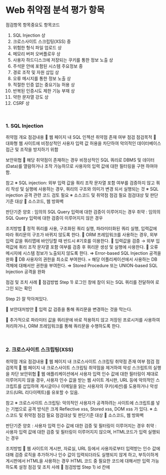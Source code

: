 # Web 취약점 분석 평가 항목

점검항목	항목중요도	항목코드
1.	SQL Injection	상	
2.	크로스사이트 스크립팅(XSS)	중	
3.	위험한 형식 파일 업로드	상	
4.	메모리 버퍼 오버플로우	상	
5.	사용자 하드디스크에 저장되는 쿠키를 통한 정보 노출	상	
6.	주석문 안에 포함된 시스템 주요정보	중	
7.	경로 조작 및 자원 삽입	상	
8.	오류 메시지를 통한 정보 노출	상	
9.	적절한 인증 없는 중요기능 허용	상	
10.	반복된 인증시도 제한 기능 부재	상	
11.	약한 문자열 강도	상	
12.	CSRF	상	
		
 
###	1. SQL Injection
취약점 개요
점검내용		웹 페이지 내 SQL 인젝션 취약점 존재 여부 점검
점검목적		대화형 웹 사이트에 비정상적인 사용자 입력 값 허용을 차단하여 악의적인 데이터베이스 접근 및 조작을 방지하기 위함

보안위협		해당 취약점이 존재하는 경우 비정상적인 SQL 쿼리로 DBMS 및 데이터(Data)를 열람하거나 조작 가능하므로 사용자의 입력 값에 대한 필터링을 구현 하여야함.

참고	※ SQL injection: 외부 입력 값을 쿼리 조작 문자열 포함 여부를 검증하지 않고 쿼리 작성 및 실행에 사용하는 경우, 쿼리의 구조와 의미가 변경 되서 실행되는 것
※ SQL injection 공격 관련 코드 검토 필요
※ 소스코드 및 취약점 점검 필요
점검대상 및 판단기준
대상		소스코드, 웹 방화벽

판단기준	양호 : 임의의 SQL Query 입력에 대한 검증이 이루어지는 경우
	취약 : 임의의 SQL Query 입력에 대한 검증이 이루어지지 않은 경우



조치방법		정적 쿼리를 사용, 구조화된 쿼리 실행, 파라미터화된 쿼리 실행, 입력값에 따라 쿼리문의 구조가 바뀌지 않도록 한다.
	ORM 프레임워크를 사용하는 경우, 외부 입력 값을 쿼리맵에 바인딩할 때 반드시 #기호를 이용한다.
	입력값을 검증 → 외부 입력값에 쿼리 조작 문자열 포함 여부를 검증 후 쿼리문 생성 및 실행에 사용한다.
	오류 메시지에 시스템 정보가 노출되지 않도록 한다. ⇒ Error-based SQL Injection 공격을 완화
	DB 사용자의 권한을 최소로 부여한다. = 해당 어플리케이션에서 사용하는 DB 객체에 대해서만 권한을 부여한다. ⇒ Stored Procedure 또는 UNION-based SQL Injection 공격을 완화

점검 및 조치 사례
	점검방법
Step 1) 로그인 창에 참이 되는 SQL 쿼리를 전달하여 로그인 되는 확인
 


Step 2) 잘 막아져있다.
 
	보안대처방안
	입력 값 검증을 통해 쿼리문을 변경하는 것을 막는다.
 

 

 
	추가적으로 파라미터 값을 쿼리문에 바로 적용하지 않고 저장된 프로시저를 사용하여 처리하거나, ORM 프레임워크를 통해 쿼리문을 수행하도록 한다.
 


 
###	2. 크로스사이트 스크립팅(XSS)
취약점 개요
점검내용		웹 페이지 내 크로스사이트 스크립팅 취약점 존재 여부 점검
점검목적		웹 페이지 내 크로스사이트 스크립팅 취약점을 제거하여 악성 스크립트의 실행을 차단
보안위협		웹 애플리케이션에서 사용자 입력 인수 값에 대한 필터링이 제대로 이루어지지 않을 경우, 사용자 인수 값을 받는 웹 사이트 게시판, URL 등에 악의적인 스크립트를 삽입하여 게시글이나 이메일을 읽는 사용자의 쿠키(세션)를 도용하거나 악성코드(URL 리다이렉트)를 유포할 수 있음.

참고	※ 크로스사이트 스크립팅: 악의적인 사용자가 공격하려는 사이트에 스크립트를 넣는 기법으로 공격 방식은 크게 Reflective xss, Stored xss,  DOM xss 가 있다.
※ 소스코드 및 취약점 점검 필요
점검대상 및 판단기준
대상		소스코드, 웹 방화벽

판단기준	양호 : 사용자 입력 인수 값에 대한 검증 및 필터링이 이루어지는 경우
	취약 : 사용자 입력 값에 대한 검증 및 필터링이 이루어지지 않으며, HTML코드가 입력 실행되는 경우



조치방법		웹 사이트의 게시판, 자료실, URL 등에서 사용자로부터 입력받는 인수 값에 대해 검증 로직을 추가하거나 인수 값이 입력되더라도 실행되지 않게 하고, 부득이하게 게시판에서 HTML을 사용하는 경우 HTML 코드 중 필요한 코드에 대해서만 입력 가능하도록 설정
점검 및 조치 사례
	점검방법
 Step 1) id 칸에 <script>를 삽입한다.
 

 Step 2) 잘 막아져 있다.
 
	보안대처방안
	입력 값 파라미터에 대한 정규식 검증을 하도록한다.
특수문자나 스크립트 언어, 인코딩된 문자 등에 대해 검증하여 검증되지 않은 입력 시 알림을 주도록 하였다.
 

 

 

 
###	3. 위험한 형식 파일 업로드
취약점 개요
점검내용		웹 사이트 게시판, 자료실에 부적절한 형식의 파일 업로드 및 실행 가능 여부 점검
점검목적		업로드 되는 파일의 확장자에 대한 적절성 여부를 검증하는 로직을 통해 공격자가 조작된 Server Side Script 파일 업로드 방지 및 서버 상에 저장된 경로를 유추하여 해당 Server Side Script 파일 실행을 불가능하게 하기 위함.
보안위협		해당 취약점 존재 시 공격자가 조작된 Server Side Script 파일을 업로드 하고 실행하여, 쉘 권한 획득 후 홈페이지를 통해 시스템 명령어를 실행하고, 웹 브라우저를 통해 그 결과 값을 보며, 시스템 관리자 권한 획득 또는 인접 서버에 대한 침입을 시도할 수 있음.

참고	※ Server Side Script : 웹에서 사용되는 스크립트 언어 중 서버 사이드에서 실행되는 스크립트
※ 소스코드 및 취약점 점검 필요
점검대상 및 판단기준
대상		소스코드, Web Server

판단기준	양호 : 업로드 되는 파일에 대한 확장자 검증이 이루어지는 경우
	취약 : 업로드 되는 파일에 대한 확장자 검증이 이루어지지 않는 경우



조치방법		업로드 되는 파일에 대한 확장자 검증 및 실행 권한 제거
점검 및 조치 사례
	점검방법
Step 1) 부적절한 사진 형식인 pptx 업로드
 

Step 2) 업로드 실행이 안 된 채로 표현

 

	보안대처방안
	서비스에 맞는 파일 형식 (Ex. 블로그 포스팅: Image(jpg, jpeg, gif 등))만 업로드 할 수 있도록 필터링 한다.
 
 


 
###	4. 메모리 버퍼 오버플로우
취약점 개요
점검내용		파라미터 입력 값에 대한 적절성 점검 여부 진단
점검목적		애플리케이션에서 파라미터 입력 값에 대한 적절성을 점검하여 비정상적 오류 발생을 차단하기 위함
보안위협		애플리케이션 입력 값의 크기에 대한 적절성이 검증되지 않을 경우 개발 시에 할당된 저장 공간보다 더 큰 값의 입력이 가능하고 이로 인한 오류 발생으로 의도되지 않은 정보 노출, 프로그램에 대한 비 인가된 접근 및 사용 등이 발생할 수 있음
참고	※ 소스코드 및 취약점 점검 필요
점검대상 및 판단기준
대상		소스코드

판단기준	양호 : 파라미터 입력 값에 대량의 인수 값 전달 시 에러 페이지나 오류가 발생되지 않는 경우
	취약 : 파라미터 입력 값에 대한 검증이 이루어지지 않고 에러 페이지나 오류가 발생하는 경우

조치방법		외부 파라미터 입력 값을 할당하여 사용하는 경우 변수에 입력된 입력 값 범위를 검사하여 외부 파라미터 입력 값이 허용 범위를 벗어나는 경우 에러 페이지가 반환 되지 않도록 조치
점검 및 조치 사례
	점검방법
Step 1) id 입력값은 varchar(20)으로 그 이상의값을 입력해 보았다.

 
	확대
 

	결과: 
아무 결과 반환 없이 DB에 등록도 되지 않는다.


cf) 해당 정보 오류 메시지를 주었으면 좋겠음.

	보안대처방안
	파라미터 값 검증을 통해서 일정 크기 이상의 값을 입력할 경우 알림을 주도록 한다.
 



 
###	5. 사용자 하드디스크에 저장되는 쿠키를 통한 정보 노출(쿠키변조)
취약점 개요
점검내용		쿠키 사용 여부 및 사용하는 경우 안전한 알고리즘으로 암호화 여부 점검
점검목적		쿠키를 사용하는 경우 안전한 알고리즘으로 암호화하여 공격자가 쿠키 인젝션 등과 같은 쿠키 값 변조를 통한 다른 사용자로의 위장 및 권한 변경을 방지하고자 함.
보안위협		쿠키(Cookie)는 클라이언트에 전달되는 값으로 중요 정보로 구성되므로 이 정보의 조작을 통해 다른 사용자의 유효한 세션을 취득할 수 있으며, 기타 중요 정보의 유출 및 변조가 발생할 위험이 존재
참고	※ 쿠키(Cookie): 인터넷 사용자가 어떠한 웹사이트를 방문할 경우 그 사이트가 사용하고 있는 서버에서 인터넷 사용자의 컴퓨터에 설치하는 작은 기록 정보 파일
※ 소스코드 및 취약점 점검 필요
점검대상 및 판단기준
대상		소스코드

판단기준	양호 : 쿠키를 사용하지 않고 Server Side Session을 사용하고 있거나, 쿠키(또는 Session)를 사용하는 경우 안전한 알고리즘(SEED, 3DES, AES)이 적용되어 있는 경우
	취약 : 안전한 알고리즘이 적용되어 있지 않는 쿠키(Session)를 사용하거나, Clinet Side Session을 사용하는 경우
조치방법		쿠키 대신 Server Side Session 방식을 사용하거나, 쿠키를 통해 인증 등 중요한 기능을 구현해야 할 경우엔 안전한 알고리즘(SEED, 3DES, AES) 적용
점검 및 조치 사례
	점검방법
Step 1) 처음 쿠키 값:
s%3AP8GotvFvFhigzWitcO-7T5zAJtG8dYQH.aes4EsCeYLJhYjTRiVmD1XldQ6qAM%2ByCySWQkn9T4ng
 

   

Step 2) 탈취한 쿠키 값:
 s%3As_w7p5ELsCcJpRzkr0RZUJNaClc_YsHc.umw2DYhn6XoND5fYjjFT52DDZwvj5OVG8zPYaaG6jQc

 

 Step 3) 탈취한 쿠키 값을 통해 회원정보에 접속할 수 있고, 중요정보 수정 및 삭제가 가능해진다.

	보안대처방안	

 
###	6. 주석문 안에 포함된 시스템 주요정보
취약점 개요
점검내용		주석문을 통해 확인할 수 있는 주요 정보 노출
점검목적	
	주석문 안에 시스템 주요정보가 포함되어 있는 경우 공격자가 소스코드에 접근할 수 있다면 아주 쉽게 주요정보가 노출 될 수 있는 보안 취약점
보안위협		공격자가 소스코드에 접근 할 수 있다면, 아주 쉽게 시스템에 침입할 수 있다.
참고	※ 주석문 안에 주요정보를 애초에 기입하지 않거나, 만약 기입했다면 반드시 제거해 주어야 한다.
점검대상 및 판단기준
대상		소스코드

판단기준	양호 : 주석문에 주요정보 기입한 것이 없음
	취약 : 주석문에 취약정보를 노출한 경우
조치방법		주석문에 주요 정보를 제거한다.
점검 및 조치 사례
	점검방법
-	주석에 테이블 컬럼 명, 기타 다른 파라미터 이름을 노출할 수 있다.
 

	보안대처방안
	주석에는 필요한 내용만 넣거나, 파라미터 정보가 포함된 주석은 삭제한다.

 

 
###	7. 경로 조작 및 자원삽입
취약점 개요
점검내용		웹 서버와 웹 애플리케이션의 파일 또는 디렉터리의 접근 통제 여부 점검
점검목적		웹 서버 또는 웹 애플리케이션의 중요한 파일과 데이터의 접근 및 실행을 방지 하고자 함.
보안위협		웹 서버와 웹 애플리케이션의 파일 또는 디렉터리 접근이 통제되지 않아 웹 서버 또는 웹 애플리케이션의 중요한 파일과 데이터의 접근을 허용하는 취약점으로 웹 루트 디렉터리에서 외부의 파일까지 접근하여 이를 실행할 수 있음
참고	※ 소스코드 및 취약점 점검 필요
점검대상 및 판단기준
대상		소스코드, Web Server, 웹 방화벽

판단기준	양호 : 웹사이트 루트 디렉터리 상위 디렉터리(예: /root) 접근이 불가능한 경우
	취약 : 웹사이트 루트 디렉터리 상위 디렉터리로 접근이 가능한 경우
조치방법		웹 사이트의 최상위 디렉터리를 웹 사이트 Root디렉터리로 제한하여 웹사이트를 통해 웹 서버의 시스템 루트 디렉터리로 접근 못하게 제한
점검 및 조치 사례
	점검방법
http://localhost:3000/../../../../images/avatar.jpeg
http://localhost:3000/../../../../../../../images/avatar.jpeg

 

	보안대처방안
	URL을 통해서 디렉토리 접근하는 것을 통제한다.	…

 
###	8. 오류 메시지를 통한 정보 노출
취약점 개요
점검내용		에러 처리를 충분히 하지 않았을 때, 에러 정보에 중요정보가 포함되어 공격에 필요한 정보가 노출 될 수 있는 보안 취약점
점검목적		예상치 못한 에러에 대한 로직 설계
보안위협		충분치 않은 에러 메시지에 시스템의 내부정보 등 공격에 필요한 중요정보가 그대로 노출 될 수 있는 문제가 생길 수 있다.

참고	※ 에러가 발생했을 때, 사용자에게 민감한 정보가 노출되지 않도록 미리 정의 된 메시지를 제공하는 에러처리 로직을 설계해야 한다. 이 때 오류메시지에는 정해진 사용자에게만 유용하도록 최소한의 정보만 포함해야 하는데 오류메시지에 개인정보, 시스템정보, 민감정보 등의 중요정보가 포함되지 않도록 시큐어코딩 규칙을 정의해야한다.

점검대상 및 판단기준
대상		소스코드

판단기준	양호 : 중요 정보가 노출 되지 않는 페이지로 설계
	취약 : 중요 정보가 그대로 노출됨
조치방법		로직 에러시 중요정보가 노출되지 않는 페이지를 만든다.
점검 및 조치 사례
	점검방법
Step 1) URL 주소 마지막에 /aaa 인 오류메시지를 입력해 정보를 노출시킨다.
 
	보안대처방안
	찾을 수 없는 페이지(404 Error), 서버 측 에러(500 Error)에 대한 표출 화면을 수정하여 제공한다.
	404 Error 페이지 예)
 
	500 Error 페이지 예) 

 
###	9. 적절한 인증 없는 중요기능 허용
취약점 개요
점검내용		회원정보 수정 시 적절한 인증이 부재함
점검목적		개인정보 관리, 수정 시 점검을 요한다.
보안위협		로그인 후 사용자 부재 시 타인이 회원정보를 변경 및 삭제 할 위험이 있다.
참고	※ 정보 수정 시 회원정보(아이디, 비밀번호)를 다시 한번 입력하게 한다.
점검대상 및 판단기준
대상		소스코드

판단기준	양호 : 정보수정 비밀번호를 요구한다.
	취약 : 아무런 제재 없이 회원 정보 수정이 된다.



조치방법		정보수정 및 삭제 버튼 클릭 시 개인정보를 입력하도록 요구한다.
점검 및 조치 사례
	점검방법
Step 1) My page -> 개인정보수정하기 

 







Step 2) 추가적인 요청 없이 정보를 수정할 수 있게 된다.

 

	보안대처방안
	개인정보 수정을 위해 2차 인증을 요구한다.
 
	2차 인증 후 개인정보 수정페이지로 접근할 수 있게 하며, URL을 통해서 & 로그인을 하지 않고는 접속할 수 없도록 한다.
 
	개인정보 수정에도 추가적인 인증(EX. 비밀번호 입력 등)을 통해서 수정할 수 있도록 한다. 

 
###	10. 반복된 인증시도 제한 기능 부재
취약점 개요
점검내용		로그인 시 잘못된 정보를 계속 입력할 수 있다.
점검목적		잘못된 정보로 로그인을 무한정 시도 할 수 있는 것을 방지한다.
보안위협		시도 제한을 두지 않아 우연히 로그인이 성공되어 아이디와 비밀번호가 노출 될 가능성이 있다. 
참고	※ 로그인 시도 제한을 경고하고 제한횟수가 몇 번 남았는지 팝업창으로 경고해준다.
점검대상 및 판단기준
대상		소스코드

판단기준	양호 : 제한횟수를 경고해주고, 횟수 초과시 경고 메시지를 준다.
	취약 : 제한횟수 없이 무한정 로그인이 가능하다.

조치방법		로그인 기능에 횟수 제한을 걸어둔다. 
	처음부터 로그인 제한에 대한 경고 창을 준다.
	제한횟수 초과시 서버를 다운시키거나, 공인증서 및 id/pw 찾기 페이지로 이동 시킨다.
점검 및 조치 사례
	점검방법
Step 1) 로그인 무한정 가능
 




	보안대처방안
 
 
 
 

###	11. 약한 문자열 강도
취약점 개요
점검내용		웹 페이지 내 로그인 폼 등에 약한 강도의 문자열 사용 여부 점검
점검목적		유추 가능한 취약한 문자열 사용을 제한하여 계정 및 패스워드 추측 공격을 방지하기 위함
보안위협		해당 취약점 존재 시 유추가 용이한 계정 및 패스워드의 사용으로 인한 사용자 권한 탈취 위험이 존재하며, 해당 위험을 방지하기 위해 값의 적절성 및 복잡성을 검증하는 체크 로직을 구현하여야 함.

참고	※ 약한 문자열 강도 취약점 : 웹 애플리케이션에서 회원가입 시 안전한 패스워드 규칙이 적용되지 않아 취약한 패스워드로 회원가입이 가능할 경우 공격자가 추측을 통한 대입 및 주변 정보를 수집하여 작성한 사전파일 통한 대입을 시도하여 사용자의 패스워드를 추출할 수 있는 취약점
※ 소스코드 및 취약점 점검 필요
점검대상 및 판단기준
대상		소스코드

판단기준	양호 : 관리자 계정(비밀번호 포함)이 유추하기 어려운 계정으로 설정되어 있는 경우
	취약: 관리자 계정(비밀번호 포함)이 유추하기 쉬운 계정으로 설정되어 있는 경우
조치방법		계정 및 비밀번호의 체크 로직 추가 구현
점검 및 조치 사례
	점검방법
Step 1) 웹 사이트 로그인 페이지의 로그인 창에 추측 가능한 계정이나 패스워드를 입력하여 정상적으로 로그인 되는지 확인
-	취약한 계정: admin, administrator, manager, guest, test, scott, tomcat, root, user 등
-	취약한 패스워드: abcd, aaaa, 1234, test, password, public 및 ID와 동일한 패스워드
-	
 




	보안대처방안
Step 1) 취약한 계정 및 패스워드를 삭제하고, 사용자가 취약한 계정이나 패스워들 등록하지 못하도록 패스워드 규정이 반영된 체크 로직을 구현하도록 함





 
###	12. 크로스 사이트 리퀘스트 변조(CSRF)
취약점 개요
점검내용		사용자의 신뢰(인증) 정보의 변조 여부 점검
점검목적		사용자 입력 값에 대한 적절한 필터링 및 인증에 대한 유효성을 검증하여 신뢰(인증) 정보 내의 요청(Request)에 대한 변조 방지
보안위협		사용자의 신뢰(인증) 정보 내에서 사용자의 요청(Request)을 변조함으로써 해당 사용자의 권한으로 악의적인 공격을 수행할 수 있음

참고	※ CSRF(Cross-site request forgery): 특정 사용자를 대상으로 하지 않고, 불특정 다수를 대상으로 로그인된 사용자가 자신의 의지와는 무관하게 공격자가 의도한 행위(수정, 삭제, 등록, 송금 등)를 하게 만드는 공격이다.
※ 소스코드 및 취약점 점검 필요
점검대상 및 판단기준
대상		소스코드, 웹 방화벽

판단기준	양호 : 사용자 입력 값에 대한 검증 및 필터링이 이루어지는 경우
	취약 : 사용자 입력 값에 대한 필터링이 이루어지지 않으며, HTML 코드(또는 스크립트)를 입력하여 실행되는 경우
조치방법		사용자 입력 값에 대해 검증 로직 및 필터링 추가 적용
점검 및 조치 사례
	점검방법
Step 1) 웹 페이지에 로그인 해 접속을 한다.
 

Step 1-2) DB에서 확인한다.
 


Step 2) 크로스 사이트 스크립팅이 취약한 페이지에서 CSRF 할 게시글을 등록한다.

 

Step 3) 작성한 게시글을 클릭하도록 한다.
 

Step 4) ‘삭제 완료’ 문구가 보인다.
 
Step 5) DB에서도 사라진 것을 볼 수 있다.
 

	보안대처방안
Step 1) 
node 에서는 내부 설치를 통해 CSRF를 막을 수 있다.
(참조 : https://www.npmjs.com/package/csurf)
 

Step 2) login.js 에 csurf 코드를 삽입해준다. 

var csrf = require('csurf');

var csrfProtection = csrf();
router.use(csrfProtection);

router.get('/login', function(req,res,next) {
  res.render('/login', {csrfToken: req.csrfToken()});
})

Step 3) login.ejs 에 csrfToken 을 부여한다.

<input type="hidden" name="_csrf" value="{{ csrfToken }}">

 


